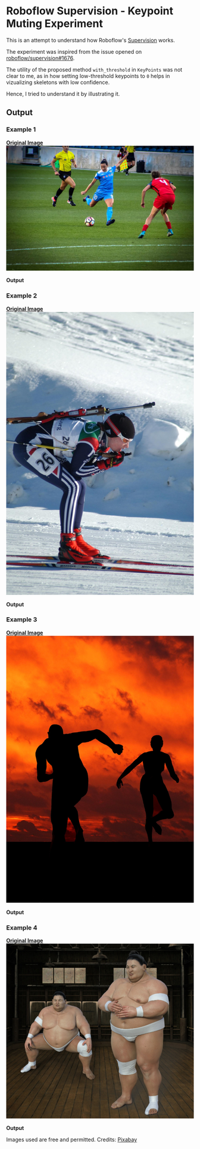 # Roboflow Supervision - Keypoint Muting Experiment

This is an attempt to understand how Roboflow's [Supervision](https://github.com/roboflow/supervision) works.

The experiment was inspired from the issue opened on [roboflow/supervision#1676](https://github.com/roboflow/supervision/issues/1676).

The utility of the proposed method `with_threshold` in `KeyPoints` was not clear to me, as in how setting low-threshold keypoints to `0` helps in vizualizing skeletons with low confidence.

Hence, I tried to understand it by illustrating it.

## Output

### Example 1

**[Original Image](https://pixabay.com/photos/soccer-competition-football-stadium-3311817/)**
![Example 1 – Original Image](examples/1.jpg "Example 1 – Original Image")

**Output**

### Example 2

**[Original Image](https://pixabay.com/photos/ski-skier-sports-downhill-slope-79564/)**
![Example 2 – Original Image](examples/2.jpg "Example 2 – Original Image")

**Output**

### Example 3

**[Original Image](https://pixabay.com/photos/runners-male-sport-run-athlete-373099/)**
![Example 3 – Original Image](examples/3.jpg "Example 3 – Original Image")

**Output**

### Example 4

**[Original Image](https://pixabay.com/photos/sumo-wrestler-athlete-wrestler-hall-3196753/)**
![Example 4 – Original Image](examples/4.jpg "Example 4 – Original Image")

**Output**

Images used are free and permitted. Credits: [Pixabay](https://pixabay.com)